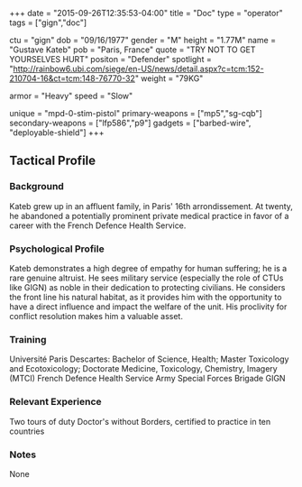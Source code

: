 +++
date = "2015-09-26T12:35:53-04:00"
title = "Doc"
type = "operator"
tags = ["gign","doc"]

ctu = "gign"
dob = "09/16/1977"
gender = "M"
height = "1.77M"
name = "Gustave Kateb"
pob = "Paris, France"
quote = "TRY NOT TO GET YOURSELVES HURT"
positon = "Defender"
spotlight = "http://rainbow6.ubi.com/siege/en-US/news/detail.aspx?c=tcm:152-210704-16&ct=tcm:148-76770-32"
weight = "79KG"

armor = "Heavy"
speed = "Slow"

unique = "mpd-0-stim-pistol"
primary-weapons = ["mp5","sg-cqb"]
secondary-weapons = ["lfp586","p9"]
gadgets = ["barbed-wire", "deployable-shield"]
+++

## Tactical Profile

### Background

Kateb grew up in an affluent family, in Paris' 16th arrondissement. At twenty, he abandoned a potentially prominent private medical practice in favor of a career with the French Defence Health Service.

### Psychological Profile

Kateb demonstrates a high degree of empathy for human suffering; he is a rare genuine altruist. He sees military service (especially the role of CTUs like GIGN) as noble in their dedication to protecting civilians. He considers the front line his natural habitat, as it provides him with the opportunity to have a direct influence and impact the welfare of the unit. His proclivity for conflict resolution makes him a valuable asset.

### Training

Université Paris Descartes: Bachelor of Science, Health; Master Toxicology and Ecotoxicology; Doctorate Medicine, Toxicology, Chemistry, Imagery (MTCI)
French Defence Health Service
Army Special Forces Brigade
GIGN

### Relevant Experience

Two tours of duty
Doctor's without Borders, certified to practice in ten countries

### Notes

None
